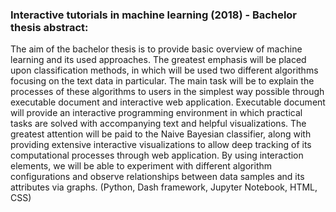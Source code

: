 ### Interactive tutorials in machine learning (2018) - Bachelor thesis abstract:
The aim of the bachelor thesis is to provide basic overview of machine learning and its used
approaches. The greatest emphasis will be placed upon classification methods, in which will be
used two different algorithms focusing on the text data in particular. The main task will be to
explain the processes of these algorithms to users in the simplest way possible through executable
document and interactive web application. Executable document will provide an interactive
programming environment in which practical tasks are solved with accompanying text and helpful
visualizations. The greatest attention will be paid to the Naive Bayesian classifier, along with
providing extensive interactive visualizations to allow deep tracking of its computational processes
through web application. By using interaction elements, we will be able to experiment with
different algorithm configurations and observe relationships between data samples and its attributes
via graphs. (Python, Dash framework, Jupyter Notebook, HTML, CSS)
